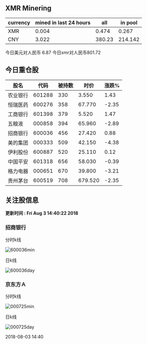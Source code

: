 ## XMR Minering

|currency|mined in last 24 hours|all|in pool|
|---|---|---|---|
|XMR|0.004|0.474|0.267|
|CNY|3.022|380.23|214.142|

今日美元对人民币 6.87	今日xmr对人民币801.72


## 今日重仓股 

|股名|代码|被持数|时价|涨跌%|
|---|---|---|---|---|
|农业银行|601288|330|3.550|1.43|
|恒瑞医药|600276|358|67.770|-2.35|
|工商银行|601398|379|5.520|1.47|
|五粮液|000858|394|65.960|-2.89|
|招商银行|600036|456|27.420|0.88|
|美的集团|000333|509|42.150|-4.38|
|伊利股份|600887|520|25.110|0.12|
|中国平安|601318|656|58.030|-0.39|
|格力电器|000651|670|39.800|-3.21|
|贵州茅台|600519|708|679.520|-2.35|

## 关注股信息
**更新时间 : Fri Aug  3 14:40:22 2018**
### 招商银行 
分时k线

![600036min](http://image.sinajs.cn/newchart/min/n/sh600036.gif)

日k线

![600036day](http://image.sinajs.cn/newchart/daily/n/sh600036.gif)

### 京东方Ａ 
分时k线

![000725min](http://image.sinajs.cn/newchart/min/n/sz000725.gif)

日k线

![000725day](http://image.sinajs.cn/newchart/daily/n/sz000725.gif)

2018-08-03 14:40
